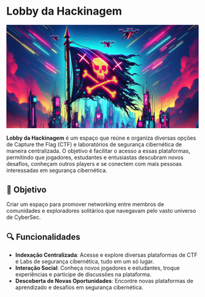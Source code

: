 
# Lobby da Hackinagem

![Imagem de Capa](https://github.com/4st3rIkxx/L0bby-da-H4ckinagem/blob/main/lobby.jpg)

**Lobby da Hackinagem** é um espaço que reúne e organiza diversas opções de Capture the Flag (CTF) e laboratórios de segurança cibernética de maneira centralizada. O objetivo é facilitar o acesso a essas plataformas, permitindo que jogadores, estudantes e entusiastas descubram novos desafios, conheçam outros players e se conectem com mais pessoas interessadas em segurança cibernética.

## 🚀 Objetivo

Criar um espaço para promover networking entre membros de comunidades e exploradores solitários que navegavam pelo vasto universo de CyberSec.

## 🔍 Funcionalidades

- **Indexação Centralizada**: Acesse e explore diversas plataformas de CTF e Labs de segurança cibernética, tudo em um só lugar.
- **Interação Social**: Conheça novos jogadores e estudantes, troque experiências e participe de discussões na plataforma.
- **Descoberta de Novas Oportunidades**: Encontre novas plataformas de aprendizado e desafios em segurança cibernética.




